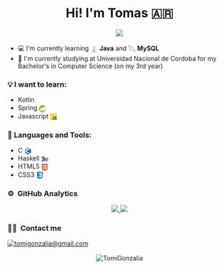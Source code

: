 <h1 align="center"> Hi! I'm Tomas 🇦🇷️</h1>

<p align="center">
  <img src="https://komarev.com/ghpvc/?username=TomiGonzalia&color=red&style=flat">
</p>

- 💻️ I'm currently learning <img align="center" height="16" width="16" src="https://github.com/devicons/devicon/blob/master/icons/java/java-original.svg"/> **Java** and <img align="center" height="16" width="16" src="https://github.com/devicons/devicon/blob/master/icons/mysql/mysql-original.svg"/> **MySQL**
- 📕️ I'm currently studying at Universidad Nacional de Cordoba for my Bachelor's in Computer Science (on my 3rd year)

<h3 align="left">💡 I want to learn:</h3>
<p>
  <ul>
    <li>Kotlin <img align="center" height="16" width="16" src="https://upload.wikimedia.org/wikipedia/commons/thumb/0/06/Kotlin_Icon.svg/640px-Kotlin_Icon.svg.png"/></li> 
    <li>Spring <img align="center" height="16" width="16" src="https://github.com/devicons/devicon/blob/master/icons/spring/spring-original.svg"/></li> 
    <li>Javascript <img align="center" height="16" width="16" src="https://github.com/devicons/devicon/blob/master/icons/javascript/javascript-original.svg"/></li> 
    
</ul>
</p>

<h3 align="left">🧰 Languages and Tools:</h3>
<ul>
  <li> C <img align="center" height="16" width="16" src="https://github.com/devicons/devicon/blob/master/icons/c/c-original.svg"/></li>
  <li> Haskell <img align="center" height="16" width="16" src="https://github.com/devicons/devicon/blob/master/icons/haskell/haskell-original.svg"/></li>
  <li> HTML5 <img align="center" height="16" width="16" src="https://github.com/devicons/devicon/blob/master/icons/html5/html5-original.svg"/></li>
  <li> CSS3 <img align="center" height="16" width="16" src="https://github.com/devicons/devicon/blob/master/icons/css3/css3-original.svg"/></li>
 </ul>
 </p>

### ⚙️ &nbsp;GitHub Analytics

<p align="center">
<a href="https://github.com/TomiGonzalia">
  <img height="180em" src="https://github-readme-stats-eight-theta.vercel.app/api?username=TomiGonzalia&show_icons=true&theme=algolia&include_all_commits=true&count_private=true"/>
  <img height="180em" src="https://github-readme-stats-eight-theta.vercel.app/api/top-langs/?username=TomiGonzalia&layout=compact&langs_count=8&theme=algolia"/>
</a>
</p>

### 🤝🏻 &nbsp;Contact me
<a href="mailto:tomigonzalia@gmail.com"><img src="https://img.shields.io/badge/tomigonzalia@gmail.com-D14836?style=flat&logo=Gmail&logoColor=white" alt="tomigonzalia@gmail.com"/></a>

<p align="center"><img align="center" src="https://github-readme-streak-stats.herokuapp.com/?user=TomiGonzalia&theme=prussian" alt="TomiGonzalia" /></p>
